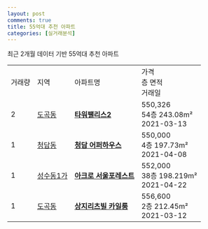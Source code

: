 ```yaml
---
layout: post
comments: true
title: 55억대 추천 아파트 
categories: [실거래분석]
---
```


최근 2개월 데이터 기반 55억대 추천 아파트

<table class="sortable">
  <tr>
    <td>거래량</td>
    <td>지역</td>
    <td>아파트명</td>
    <td>가격<br>층 면적<br>거래일</td>
  </tr>

  <tr class="item">
    <td>2</td>
    <td><a href="/실거래가/2021/06/24/11680.html">도곡동</a></td>
    <td style="font-weight: bold;"><a href="https://search.naver.com/search.naver?query=도곡동 타워팰리스2">타워팰리스2</a></td>
    <td>550,326<br>54층  243.08m²<br>2021-03-13</td>
  </tr>

  <tr class="item">
    <td>1</td>
    <td><a href="/실거래가/2021/06/24/11680.html">청담동</a></td>
    <td style="font-weight: bold;"><a href="https://search.naver.com/search.naver?query=청담동 청담 어퍼하우스">청담 어퍼하우스</a></td>
    <td>550,000<br>4층  197.73m²<br>2021-04-08</td>
  </tr>

  <tr class="item">
    <td>1</td>
    <td><a href="/실거래가/2021/06/24/11200.html">성수동1가</a></td>
    <td style="font-weight: bold;"><a href="https://search.naver.com/search.naver?query=성수동1가 아크로 서울포레스트">아크로 서울포레스트</a></td>
    <td>552,000<br>38층  198.219m²<br>2021-04-22</td>
  </tr>

  <tr class="item">
    <td>1</td>
    <td><a href="/실거래가/2021/06/24/11680.html">도곡동</a></td>
    <td style="font-weight: bold;"><a href="https://search.naver.com/search.naver?query=도곡동 상지리츠빌 카일룸">상지리츠빌 카일룸</a></td>
    <td>556,600<br>2층  212.45m²<br>2021-03-12</td>
  </tr>

</table>
